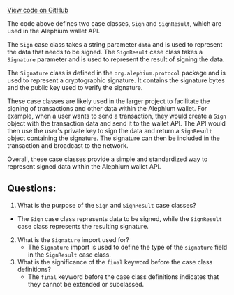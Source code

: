 [View code on GitHub](https://github.com/alephium/alephium/blob/master/wallet/src/main/scala/org/alephium/wallet/api/model/Sign.scala)

The code above defines two case classes, `Sign` and `SignResult`, which are used in the Alephium wallet API. 

The `Sign` case class takes a string parameter `data` and is used to represent the data that needs to be signed. The `SignResult` case class takes a `Signature` parameter and is used to represent the result of signing the data.

The `Signature` class is defined in the `org.alephium.protocol` package and is used to represent a cryptographic signature. It contains the signature bytes and the public key used to verify the signature.

These case classes are likely used in the larger project to facilitate the signing of transactions and other data within the Alephium wallet. For example, when a user wants to send a transaction, they would create a `Sign` object with the transaction data and send it to the wallet API. The API would then use the user's private key to sign the data and return a `SignResult` object containing the signature. The signature can then be included in the transaction and broadcast to the network.

Overall, these case classes provide a simple and standardized way to represent signed data within the Alephium wallet API.
## Questions: 
 1. What is the purpose of the `Sign` and `SignResult` case classes?
   - The `Sign` case class represents data to be signed, while the `SignResult` case class represents the resulting signature.
2. What is the `Signature` import used for?
   - The `Signature` import is used to define the type of the `signature` field in the `SignResult` case class.
3. What is the significance of the `final` keyword before the case class definitions?
   - The `final` keyword before the case class definitions indicates that they cannot be extended or subclassed.
